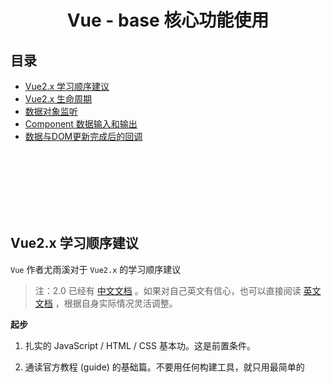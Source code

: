 # <div align="center">Vue - base 核心功能使用</div>

## 目录

- [Vue2.x 学习顺序建议](#vue2x-学习顺序建议)
- [Vue2.x 生命周期](#vue2x-生命周期)
- [数据对象监听](#数据对象监听)
- [Component 数据输入和输出](#component-数据输入和输出)
- [数据与DOM更新完成后的回调](#数据与dom更新完成后的回调)

<br><br><br><br><br><br>

## Vue2.x 学习顺序建议

`Vue` 作者尤雨溪对于 `Vue2.x` 的学习顺序建议

> 注：2.0 已经有 [中文文档](https://cn.vuejs.org/) 。如果对自己英文有信心，也可以直接阅读 [英文文档](https://vuejs.org/) ，根据自身实际情况灵活调整。

**起步**

1. 扎实的 JavaScript / HTML / CSS 基本功。这是前置条件。

2. 通读官方教程 (guide) 的基础篇。不要用任何构建工具，就只用最简单的 <script>，把教程里的例子模仿一遍，理解用法。**不推荐上来就直接用 vue-cli 构建项目，尤其是如果没有 Node/Webpack 基础。**

3. 照着官网上的示例，自己想一些类似的例子，模仿着实现来练手，加深理解。

4. 阅读官方教程进阶篇的前半部分，到『自定义指令 (Custom Directive) 』为止。着重理解 Vue 的响应式机制和组件生命周期。『渲染函数（Render Function)』如果理解吃力可以先跳过。

5. 阅读教程里关于路由和状态管理的章节，然后根据需要学习 vue-router 和 vuex。同样的，先不要管构建工具，以跟着文档里的例子理解用法为主。

6. 走完基础文档后，如果你对于基于 Node 的前端工程化不熟悉，就需要补课了。下面这些严格来说并不是 Vue 本身的内容，也不涵盖所有的前端工程化知识，但对于大型的 Vue 工程是前置条件，也是合格的『前端工程师』应当具备的知识。

**前端生态/工程化**

1. 了解 JavaScript 背后的规范，ECMAScript 的历史和目前的规范制定方式。学习 ES2015/16 的新特性，理解 ES2015 modules，适当关注 [还未成为标准的提案](https://github.com/tc39/proposals)  。

2. 学习命令行的使用。建议用 Mac。

3. 学习 Node.js 基础。**建议使用 [nvm](https://github.com/creationix/nvm) 这样的工具来管理机器上的 Node 版本，并且将 npm 的 registry 注册表配置为 [淘宝的镜像源](https://npm.taobao.org/) 。** 至少要了解 npm 的常用命令，npm scripts 如何使用，语义化版本号规则，CommonJS 模块规范（了解它和 ES2015 Modules 的异同），Node 包的解析规则，以及 Node 的常用 API。应当做到可以自己写一些基本的命令行程序。注意最新版本的 Node (6+) 已经支持绝大部分 ES2015 的特性，可以借此巩固 ES2015。

4. 了解如何使用 / 配置 Babel 来将 ES2015 编译到 ES5 用于浏览器环境。

5. 学习 Webpack。Webpack 是一个极其强大同时也复杂的工具，作为起步，理解它的『一切皆模块』的思想，并基本了解其常用配置选项和 loader 的概念/使用方法即可，比如如何搭配 Webpack 使用 Babel。学习 Webpack 的一个挑战在于其本身文档的混乱，建议多搜索搜索，应该还是有质量不错的第三方教程的。英文好的建议阅读 [Webpack 2.0 的文档](https://webpack.js.org/guides/getting-started/) ，比起 1.0 有极大的改善，但需要注意和 1.0 的不兼容之处。

**Vue 进阶**

1. 有了 Node 和 Webpack 的基础，可以通过 vue-cli 来搭建基于 Webpack ，并且支持单文件组件的项目了。建议用 webpack-simple 这个模板开始，并阅读官方教程进阶篇剩余的内容以及 [vue-loader 的文档](https://vue-loader.vuejs.org/) ，了解一些进阶配置。有兴趣的可以自己亲手从零开始搭一个项目加深理解。

2. 根据 [例子](https://github.com/vuejs/vue-hackernews-2.0) 尝试在 Webpack 模板基础上整合 vue-router 和 vuex

3. 深入理解 Virtual DOM 和『渲染函数 (Render Functions)』这一章节（可选择性使用 JSX)，理解模板和渲染函数之间的对应关系，了解其使用方法和适用场景。

4. （可选）根据需求，了解服务端渲染的使用（需要配合 Node 服务器开发的知识）。其实更重要的是理解它所解决的问题并搞清楚你是否需要它。

5. 阅读开源的 Vue 应用、组件、插件源码，自己尝试编写开源的 Vue 组件、插件。

6. 参考 [贡献指南](https://github.com/vuejs/vue/blob/dev/.github/CONTRIBUTING.md#development-setup) 阅读 Vue 的源码，理解内部实现细节。（需要了解 Flow）

7. 参与 Vue GitHub issue 的定位 -> 贡献 PR -> 加入核心团队 -> 升任 CTO -> 迎娶白富美...（误

<br><br>

## Vue2.x 生命周期

`Vue2.x` 的生命周期图例

![Vue2.x生命周期](https://cn.vuejs.org/images/lifecycle.png)

<br><br>

## 数据对象监听

在开发组件（component）时，我们通常需要接收到调用者传入的参数数据，且需要对数据的修改作出及时的响应；典型应用场景就是自定义的表格组件（TableGrid）需要实时监听表格查询参数的变化，当参数的内容发生变化时，使用新的参数进行服务端数据查询，以达到查询数据表格数据的效果

```js
<script>
export default {
  props: ['setting']//总的入参对象
  data(){
    return {
      query: {},
      pageNumber: 1
    }
  },
  watch: {
    //基础数据类型的监听
    pageNumber(newVal, oldVal){
      //do something...
    },
    'setting.params':{
      //监听到新的参数变化时，触发表格数据查询
      handler(newVal, oldVal){
        this.query = newVal;
        this.doRequest();
      },
      deep: true//深度监听，监听对象最重要就是要打开它
    }
  }
  methods: {
    doRequest(){
      ...
    }
  }
}
</script>
```

根据 `VueJS` 官网的文档说明，监听数组不需要设置 deep，使用方式与普通数据的方式一致

<br><br>

## Component 数据输入和输出

使用 component 做功能模块开发时，一定会需要涉及到数据的输入和输出

- `props` 接收外部传入的参数
- `$emit` 向外层触发事件并传递数据

```js
export default {
  props: ['setting'],
  data(){
    return{
      config: this.setting //将 props 中接收到的 setting 参数落地到本地的变量
    }
  }
  methods: {
    callback(){
      this.$emit('data-change', 1); //触发外层监听的 data-change 事件，并传递数据 1
    }
  }
};
```

外层标签：
```html
<!-- 使用 v-bind 绑定数据到 setting 属性上，并监听 data-change 事件 -->
<xxx :setting="{a:1,b:2}" @data-change="doSomething">
```

## 数据与DOM更新完成后的回调

数据更新回调
```js
export default {
    data(){
        list: []
    },
    mounted(){
        this.list = [1,2,3];
        this.nextTick(()=>{
            console.log('数据更新完成');
        });
    }
};
```

Dom 更新回调
*html*
```html
<template>
    <ul>
        <li v-for="item in list">{{item}}</li>
    </ul>
</template>
```
*script*
```js
export default {
    data(){
        list: []
    },
    mounted(){
        this.list = [1,2,3];
        this.$nextTick(()=>{
            console.log('dom 更新完成');
        });
    }
};
```
